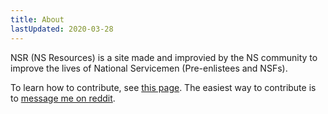 ```yaml
---
title: About
lastUpdated: 2020-03-28
---
```


NSR (NS Resources) is a site made and improvied by the NS community to improve the lives of National Servicemen (Pre-enlistees and NSFs).

To learn how to contribute, see [this page](https://github.com/themindstorm/ns-links/blob/master/README.md#pencil2-contribution). The easiest way to contribute is to [message me on reddit](https://reddit.com/u/themindstorm).